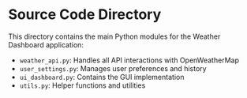 # Source Code Directory

This directory contains the main Python modules for the Weather Dashboard application:

- `weather_api.py`: Handles all API interactions with OpenWeatherMap
- `user_settings.py`: Manages user preferences and history
- `ui_dashboard.py`: Contains the GUI implementation
- `utils.py`: Helper functions and utilities
